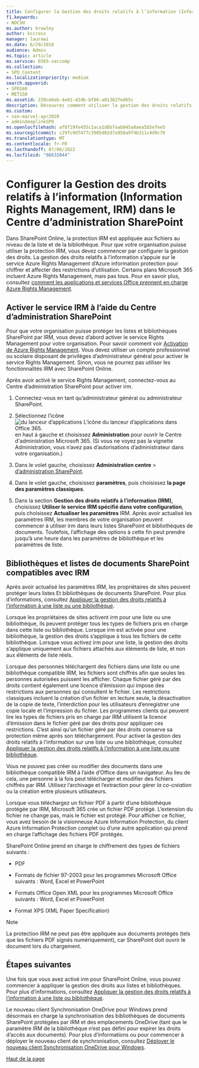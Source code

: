 ```yaml
---
title: Configurer la Gestion des droits relatifs à l’information (Information Rights Management, IRM) dans le Centre d’administration SharePoint
f1.keywords:
- NOCSH
ms.author: krowley
author: kccross
manager: laurawi
ms.date: 6/29/2018
audience: Admin
ms.topic: article
ms.service: O365-seccomp
ms.collection:
- SPO_Content
ms.localizationpriority: medium
search.appverid:
- SPO160
- MET150
ms.assetid: 239ce6eb-4e81-42db-bf86-a01362fed65c
description: Découvrez comment utiliser la gestion des droits relatifs à l’information (IRM) SharePoint Online par le biais de Microsoft Azure Active Directory Rights Management Services (RMS) pour protéger les listes Et bibliothèques de documents SharePoint.
ms.custom:
- seo-marvel-apr2020
- admindeeplinkSPO
ms.openlocfilehash: af8f19fe455c1aca1d6b7aab045a9aea5b5efee5
ms.sourcegitcommit: c29fc9d7477c3985d02d7a956a9f4b311c4d9c76
ms.translationtype: MT
ms.contentlocale: fr-FR
ms.lasthandoff: 07/06/2022
ms.locfileid: "66632044"
---
```

# <a name="set-up-information-rights-management-irm-in-sharepoint-admin-center"></a>Configurer la Gestion des droits relatifs à l’information (Information Rights Management, IRM) dans le Centre d’administration SharePoint

Dans SharePoint Online, la protection IRM est appliquée aux fichiers au niveau de la liste et de la bibliothèque. Pour que votre organisation puisse utiliser la protection IRM, vous devez commencer par configurer la gestion des droits. La gestion des droits relatifs à l’information s’appuie sur le service Azure Rights Management d’Azure information protection pour chiffrer et affecter des restrictions d’utilisation. Certains plans Microsoft 365 incluent Azure Rights Management, mais pas tous. Pour en savoir plus, consultez [comment les applications et services Office prennent en charge Azure Rights Management](/azure/information-protection/understand-explore/office-apps-services-support).
  
## <a name="turn-on-irm-service-using-sharepoint-admin-center"></a>Activer le service IRM à l’aide du Centre d’administration SharePoint

Pour que votre organisation puisse protéger les listes et bibliothèques SharePoint par IRM, vous devez d’abord activer le service Rights Management pour votre organisation. Pour savoir comment voir [Activation de Azure Rights Management](/information-protection/deploy-use/activate-service). Vous devez utiliser un compte professionnel ou scolaire disposant de privilèges d’administrateur général pour activer le service Rights Management. Sinon, vous ne pourrez pas utiliser les fonctionnalités IRM avec SharePoint Online.
  
Après avoir activé le service Rights Management, connectez-vous au Centre d’administration SharePoint pour activer irm.
  
1. Connectez-vous en tant qu’administrateur général ou administrateur SharePoint.
    
2. Sélectionnez l’icône ![du lanceur d’applications L’icône du lanceur d’applications dans Office 365.](../media/e5aee650-c566-4100-aaad-4cc2355d909f.png) en haut à gauche et choisissez **Administration** pour ouvrir le Centre d'administration Microsoft 365. (Si vous ne voyez pas la vignette Administration, vous n’avez pas d’autorisations d’administrateur dans votre organisation.) 
    
3. Dans le volet gauche, choisissez **Administration centre** \> <a href="https://go.microsoft.com/fwlink/?linkid=2185219" target="_blank">d’administration SharePoint</a>.
    
4. Dans le volet gauche, choisissez **paramètres**, puis choisissez **la page des paramètres classiques**.
    
5. Dans la section **Gestion des droits relatifs à l’information (IRM),** choisissez **Utiliser le service IRM spécifié dans votre configuration**, puis choisissez **Actualiser les paramètres** IRM. Après avoir actualisé les paramètres IRM, les membres de votre organisation peuvent commencer à utiliser irm dans leurs listes SharePoint et bibliothèques de documents. Toutefois, l’affichage des options à cette fin peut prendre jusqu’à une heure dans les paramètres de bibliothèque et les paramètres de liste.
    
## <a name="irm-enable-sharepoint-document-libraries-and-lists"></a>Bibliothèques et listes de documents SharePoint compatibles avec IRM
<a name="__toc220831191"> </a>

Après avoir actualisé les paramètres IRM, les propriétaires de sites peuvent protéger leurs listes Et bibliothèques de documents SharePoint. Pour plus d’informations, consultez [Appliquer la gestion des droits relatifs à l’information à une liste ou une bibliothèque](apply-irm-to-a-list-or-library.md).
  
Lorsque les propriétaires de sites activent irm pour une liste ou une bibliothèque, ils peuvent protéger tous les types de fichiers pris en charge dans cette liste ou bibliothèque. Lorsque irm est activée pour une bibliothèque, la gestion des droits s’applique à tous les fichiers de cette bibliothèque. Lorsque vous activez irm pour une liste, la gestion des droits s’applique uniquement aux fichiers attachés aux éléments de liste, et non aux éléments de liste réels.
  
Lorsque des personnes téléchargent des fichiers dans une liste ou une bibliothèque compatible IRM, les fichiers sont chiffrés afin que seules les personnes autorisées puissent les afficher. Chaque fichier géré par des droits contient également une licence d’émission qui impose des restrictions aux personnes qui consultent le fichier. Les restrictions classiques incluent la création d’un fichier en lecture seule, la désactivation de la copie de texte, l’interdiction pour les utilisateurs d’enregistrer une copie locale et l’impression du fichier. Les programmes clients qui peuvent lire les types de fichiers pris en charge par IRM utilisent la licence d’émission dans le fichier géré par des droits pour appliquer ces restrictions. C’est ainsi qu’un fichier géré par des droits conserve sa protection même après son téléchargement. Pour activer la gestion des droits relatifs à l’information sur une liste ou une bibliothèque, consultez [Appliquer la gestion des droits relatifs à l’information à une liste ou une bibliothèque](apply-irm-to-a-list-or-library.md).
  
Vous ne pouvez pas créer ou modifier des documents dans une bibliothèque compatible IRM à l’aide d’Office dans un navigateur. Au lieu de cela, une personne à la fois peut télécharger et modifier des fichiers chiffrés par IRM. Utilisez l’archivage et l’extraction pour gérer  *la co-création* ou la création entre plusieurs utilisateurs. 
  
Lorsque vous téléchargez un fichier PDF à partir d’une bibliothèque protégée par IRM, Microsoft 365 crée un fichier PDF protégé. L’extension du fichier ne change pas, mais le fichier est protégé. Pour afficher ce fichier, vous avez besoin de la visionneuse Azure Information Protection, du client Azure Information Protection complet ou d’une autre application qui prend en charge l’affichage des fichiers PDF protégés.
  
SharePoint Online prend en charge le chiffrement des types de fichiers suivants :
  
- PDF
    
- Formats de fichier 97-2003 pour les programmes Microsoft Office suivants : Word, Excel et PowerPoint
    
- Formats Office Open XML pour les programmes Microsoft Office suivants : Word, Excel et PowerPoint
    
- Format XPS (XML Paper Specification)
 
> [!NOTE]
> La protection IRM ne peut pas être appliquée aux documents protégés (tels que les fichiers PDF signés numériquement), car SharePoint doit ouvrir le document lors du chargement. 

## <a name="next-steps"></a>Étapes suivantes
<a name="__toc220831191"> </a>

Une fois que vous avez activé irm pour SharePoint Online, vous pouvez commencer à appliquer la gestion des droits aux listes et bibliothèques. Pour plus d’informations, consultez [Appliquer la gestion des droits relatifs à l’information à une liste ou bibliothèque](apply-irm-to-a-list-or-library.md).
  
Le nouveau client Synchronisation OneDrive pour Windows prend désormais en charge la synchronisation des bibliothèques de documents SharePoint protégées par IRM et des emplacements OneDrive (tant que le paramètre IRM de la bibliothèque n’est pas défini pour expirer les droits d’accès aux documents). Pour plus d’informations ou pour commencer à déployer le nouveau client de synchronisation, consultez [Déployer le nouveau client Synchronisation OneDrive pour Windows](/onedrive/deploy-on-windows).
  
[Haut de la page](set-up-irm-in-sp-admin-center.md)

